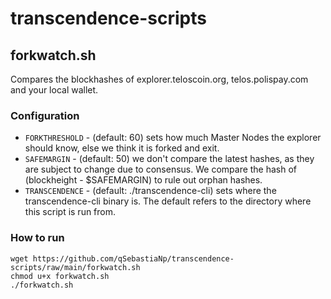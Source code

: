 # transcendence-scripts

## forkwatch.sh
Compares the blockhashes of explorer.teloscoin.org, telos.polispay.com and your local wallet.

### Configuration
* `FORKTHRESHOLD` - (default: 60) sets how much Master Nodes the explorer should know, else we think it is forked and exit.
* `SAFEMARGIN` - (default: 50) we don't compare the latest hashes, as they are subject to change due to consensus. We compare the hash of (blockheight - $SAFEMARGIN) to rule out orphan hashes.
* `TRANSCENDENCE` - (default: ./transcendence-cli) sets where the transcendence-cli binary is. The default refers to the directory where this script is run from.

### How to run
```
wget https://github.com/qSebastiaNp/transcendence-scripts/raw/main/forkwatch.sh
chmod u+x forkwatch.sh
./forkwatch.sh
```
